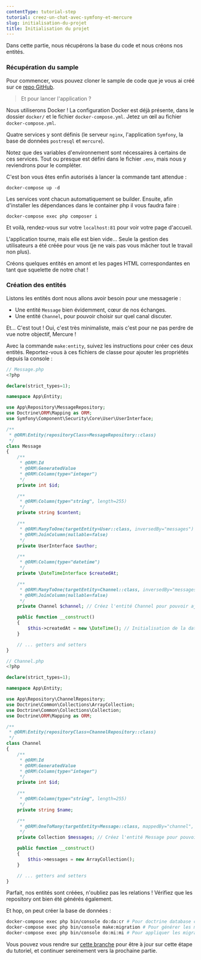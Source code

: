 ```yaml
---
contentType: tutorial-step
tutorial: creez-un-chat-avec-symfony-et-mercure
slug: initialisation-du-projet
title: Initialisation du projet
---
```

Dans cette partie, nous récupérons la base du code et nous créons nos entités.

### Récupération du sample
Pour commencer, vous pouvez cloner le sample de code que je vous ai créé sur ce [repo GitHub](https://github.com/ArthurJCQ/tutorial-astro-chat).

> Et pour lancer l'application ? 

Nous utiliserons Docker !
La configuration Docker est déjà présente, dans le dossier `docker/` et le fichier `docker-compose.yml`.
Jetez un œil au fichier `docker-compose.yml`.

Quatre services y sont définis (le serveur `nginx`, l'application `Symfony`, la base de données `postresql` et `mercure`).

Notez que des variables d'environnement sont nécessaires à certains de ces services. Tout ou presque est défini dans le fichier `.env`, mais nous y reviendrons pour le compléter.

C'est bon vous êtes enfin autorisés à lancer la commande tant attendue :
```shell
docker-compose up -d
```
Les services vont chacun automatiquement se builder. Ensuite, afin d'installer les dépendances dans le container php il vous faudra faire :
```shell
docker-compose exec php composer i
```

Et voilà, rendez-vous sur votre `localhost:81` pour voir votre page d'accueil.

L'application tourne, mais elle est bien vide... 
Seule la gestion des utilisateurs a été créée pour vous (je ne vais pas vous mâcher tout le travail non plus).

Créons quelques entités en amont et les pages HTML correspondantes en tant que squelette de notre chat !

### Création des entités

Listons les entités dont nous allons avoir besoin pour une messagerie :

- Une entité `Message` bien évidemment, cœur de nos échanges.
- Une entité `Channel`, pour pouvoir choisir sur quel canal discuter.

Et... C'est tout ! Oui, c'est très minimaliste, mais c'est pour ne pas perdre de vue notre objectif, Mercure !

Avec la commande `make:entity`, suivez les instructions pour créer ces deux entités.
Reportez-vous à ces fichiers de classe pour ajouter les propriétés depuis la console :

```php
// Message.php
<?php

declare(strict_types=1);

namespace App\Entity;

use App\Repository\MessageRepository;
use Doctrine\ORM\Mapping as ORM;
use Symfony\Component\Security\Core\User\UserInterface;

/**
 * @ORM\Entity(repositoryClass=MessageRepository::class)
 */
class Message
{
    /**
     * @ORM\Id
     * @ORM\GeneratedValue
     * @ORM\Column(type="integer")
     */
    private int $id;

    /**
     * @ORM\Column(type="string", length=255)
     */
    private string $content;

    /**
     * @ORM\ManyToOne(targetEntity=User::class, inversedBy="messages")
     * @ORM\JoinColumn(nullable=false)
     */
    private UserInterface $author;

    /**
     * @ORM\Column(type="datetime")
     */
    private \DateTimeInterface $createdAt;

    /**
     * @ORM\ManyToOne(targetEntity=Channel::class, inversedBy="messages")
     * @ORM\JoinColumn(nullable=false)
     */
    private Channel $channel; // Créez l'entité Channel pour pouvoir ajouter cette propriété

    public function __construct()
    {
        $this->createdAt = new \DateTime(); // Initialisation de la date à chaque nouveau message
    }

    // ... getters and setters
}

```

```php
// Channel.php
<?php

declare(strict_types=1);

namespace App\Entity;

use App\Repository\ChannelRepository;
use Doctrine\Common\Collections\ArrayCollection;
use Doctrine\Common\Collections\Collection;
use Doctrine\ORM\Mapping as ORM;

/**
 * @ORM\Entity(repositoryClass=ChannelRepository::class)
 */
class Channel
{
    /**
     * @ORM\Id
     * @ORM\GeneratedValue
     * @ORM\Column(type="integer")
     */
    private int $id;

    /**
     * @ORM\Column(type="string", length=255)
     */
    private string $name;

    /**
     * @ORM\OneToMany(targetEntity=Message::class, mappedBy="channel", orphanRemoval=true)
     */
    private Collection $messages; // Créez l'entité Message pour pouvoir ajouter cette propriété

    public function __construct()
    {
        $this->messages = new ArrayCollection();
    }

    // ... getters and setters
}

```

Parfait, nos entités sont créées, n'oubliez pas les relations !
Vérifiez que les repository ont bien été générés également.

Et hop, on peut créer la base de données :
```bash
docker-compose exec php bin/console do:da:cr # Pour doctrine database create
docker-compose exec php bin/console make:migration # Pour générer les migrations
docker-compose exec php bin/console do:mi:mi # Pour appliquer les migrations à la DB
```

Vous pouvez vous rendre sur [cette branche](https://github.com/ArthurJCQ/tutorial-astro-chat/tree/codelabs/entity-creation) pour être à jour sur cette étape du tutoriel, et continuer sereinement vers la prochaine partie.